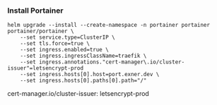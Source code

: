 ### Install Portainer

```
helm upgrade --install --create-namespace -n portainer portainer portainer/portainer \
    --set service.type=ClusterIP \
    --set tls.force=true \
    --set ingress.enabled=true \
    --set ingress.ingressClassName=traefik \
    --set ingress.annotations."cert-manager\.io/cluster-issuer"=letsencrypt-prod
    --set ingress.hosts[0].host=port.exner.dev \
    --set ingress.hosts[0].paths[0].path="/"
```

cert-manager.io/cluster-issuer: letsencrypt-prod
